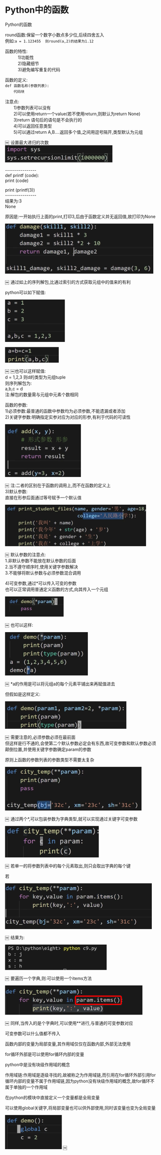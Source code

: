 # Python中的函数

Python的函数

round函数:保留一个数字小数点多少位,后续四舍五入</br>
例如:`a = 1.123455  则round(a,2)的结果为1.12`

函数的特性:</br>
　　　1)功能性</br>
　　　2)隐藏细节</br>
　　　3)避免编写重复的代码</br>

函数的定义:</br>
`def 函数名称(参数列表):`</br>
　　`代码块`</br>
    
注意点:</br>
　　1)参数列表可以没有</br>
　　2)可以使用return一个value(若不使用return,则默认为return None)</br>
　　3)return 语句后的语句是不会执行的</br>
　　4)可以返回任意类型</br>
　　5)可以通过return A,B….返回多个值,之间用逗号隔开,类型默认为元组

￼
设置最大递归的次数</br>
![1-1](Snip20180301_7.png)

----------------</br>
def printf (code):</br>
    print (code)</br>

print (printf(3))</br>
----------------</br>
结果为:3</br>
	   None

原因是:一开始执行上面的print,打印3,后由于函数定义并无返回值,故打印为None

![1-2](Snip20180301_8.png)

￼
通过如上的序列解包,比通过索引的方式获取元组中的值来的有利

python可以如下赋值:

![1-3](Snip20180301_9.png)


![1-4](Snip20180301_10.png)

￼
￼也可以这样赋值:</br>
d = 1,2,3  则d的类型为元组tuple</br>
则序列解包为:</br>
a,b,c = d</br>
注:解包的数量需与元组中元素个数相同</br>

函数的参数:</br>
1)必须参数:最普通的函数中参数均为必须参数,不能遗漏或者添加</br>
2)关键字参数:明确指定实参对应为对应的形参,有利于代码的可读性</br>

![1-5](Snip20180301_11.png)

￼
注:二者的区别在于函数的调用上,而不在函数的定义上</br>
3)默认参数:</br>
直接在形参后面通过等号赋予一个默认值

![1-6](Snip20180301_12.png)

￼
默认参数的注意点:</br>
1.非默认参数不能放在默认参数的后面</br>
2.当不遵守顺序时,使用关键字参数解决</br>
3.不能够将默认参数与必须参数混合调用

4)可变参数,通过*可以传入可变的参数</br>
也可以正常调用普通定义函数的方式,向其传入一个元组

![1-7](Snip20180301_13.png)

￼
也可以这样:</br>

![1-8](Snip20180301_14.png)

￼
*a的作用是可以将元组a的每个元素平铺出来再赋值进去

但假如是这样定义:

![1-9](Snip20180301_15.png)


￼
需要注意的,必须参数必须在最前面</br>
但这样是行不通的,会使第二个默认参数必定会有东西,故可变参数和默认参数必须颠倒位置,并使用关键字参数确定param的参数

原则上函数的参数列表的参数类型不需要太复杂

![1-10](Snip20180301_16.png)

￼
通过两个*,可以包装参数为字典类型,就可以实现通过关键字可变参数

![1-11](Snip20180301_17.png)

￼
若单一的将参数列表中的每个元素取出,则只会取出字典的每个键

若

![1-12](Snip20180301_21.png)

￼
结果为:

![1-13](Snip20180301_20.png)

￼
要遍历一个字典,则:可以使用一个items方法

![1-14](Snip20180301_22.png)

￼
同样,当传入的是个字典时,可以使用**进行,与普通的可变参数对应

可变参数可以什么值都不传入

函数内部的变量为局部变量,其作用域仅仅在函数内部,外部无法使用

for循环外部是可以使用for循环内部的变量

python中是没有块级作用域的概念

作用域链:作用域是逐级寻找的,故被称之为作用域链,而引用在for循环外部引用for循环内部的变量不属于作用域链,因为python没有块级作用域的概念,故for循环不属于单独的一个作用域

在python的模块中直接定义一个变量都是全局变量

可以使用global关键字,将局部变量也可以供外部使用,同时该变量也变为全局变量

![1-16](Snip20180302_24.png)
￼


